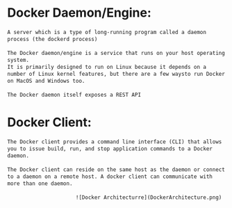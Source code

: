 Docker Daemon/Engine:
=====================

	A server which is a type of long-running program called a daemon process (the dockerd process)

	The Docker daemon/engine is a service that runs on your host operating system. 
	It is primarily designed to run on Linux because it depends on a number of Linux kernel features, but there are a few waysto run Docker on MacOS and Windows too.

	The Docker daemon itself exposes a REST API

Docker Client:
==============

	The Docker client provides a command line interface (CLI) that allows you to issue build, run, and stop application commands to a Docker daemon.

	The Docker client can reside on the same host as the daemon or connect to a daemon on a remote host. A docker client can communicate with more than one daemon.

                          ![Docker Architecturre](DockerArchitecture.png)
